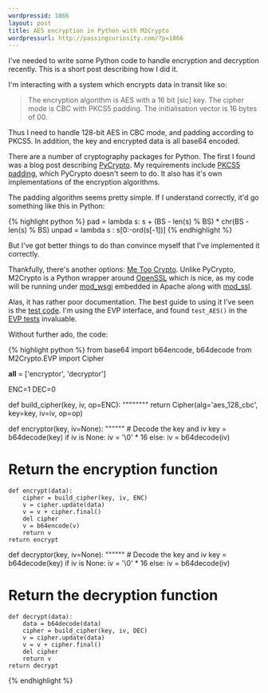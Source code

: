 ```yaml
--- 
wordpressid: 1866
layout: post
title: AES encryption in Python with M2Crypto
wordpressurl: http://passingcuriosity.com/?p=1866
---
```


I've needed to write some Python code to handle encryption and decryption
recently. This is a short post describing how I did it.

I'm interacting with a system which encrypts data in transit like so:

> The encryption algorithm is AES with a 16 bit [sic] key. The cipher mode is
> CBC with PKCS5 padding. The initialisation vector is 16 bytes of 00.

Thus I need to handle 128-bit AES in CBC mode, and padding according to PKCS5.
In addition, the key and encrypted data is all base64 encoded.

There are a number of cryptography packages for Python. The first I found was
a blog post describing [PyCrypto][pycrypto]. My requirements include [PKCS5
padding][pkcs5], which PyCrypto doesn't seem to do. It also has it's own
implementations of the encryption algorithms.

[pycrypto]: http://www.codekoala.com/blog/2009/aes-encryption-python-using-pycrypto/
[pkcs5]: http://www.chilkatsoft.com/faq/PKCS5_Padding.html

The padding algorithm seems pretty simple. If I understand correctly, it'd go
something like this in Python:

{% highlight python %}
pad = lambda s: s + (BS - len(s) % BS) * chr(BS - len(s) % BS)
unpad = lambda s : s[0:-ord(s[-1])]
{% endhighlight %}

But I've got better things to do than convince myself that I've implemented it
correctly.

Thankfully, there's another options: [Me Too Crypto][m2crypto]. Unlike
PyCrypto, M2Crypto is a Python wrapper around [OpenSSL][openssl] which is
nice, as my code will be running under [mod_wsgi][mod_wsgi] embedded in Apache
along with [mod_ssl][mod_ssl].

[m2crypto]: http://chandlerproject.org/Projects/MeTooCrypto
[openssl]: http://openssl.org/
[mod_wsgi]: http://code.google.com/p/modwsgi/
[mod_ssl]: http://httpd.apache.org/docs/2.2/mod/mod_ssl.html

Alas, it has rather poor documentation. The best guide to using it I've seen
is the [test code][m2tst]. I'm using the EVP interface, and found `test_AES()`
in the [EVP tests][evptst] invaluable.

[m2tst]: http://svn.osafoundation.org/m2crypto/trunk/tests/
[evptst]: http://svn.osafoundation.org/m2crypto/trunk/tests/test_evp.py

Without further ado, the code:

{% highlight python %}
from base64 import b64encode, b64decode
from M2Crypto.EVP import Cipher

__all__ = ['encryptor', 'decryptor']

ENC=1
DEC=0

def build_cipher(key, iv, op=ENC):
    """"""""
    return Cipher(alg='aes_128_cbc', key=key, iv=iv, op=op)

def encryptor(key, iv=None):
    """"""
    # Decode the key and iv
    key = b64decode(key)
    if iv is None:
        iv = '\0' * 16
    else:
        iv = b64decode(iv)
   
   # Return the encryption function
    def encrypt(data):
        cipher = build_cipher(key, iv, ENC)
        v = cipher.update(data)
        v = v + cipher.final()
        del cipher
        v = b64encode(v)
        return v
    return encrypt

def decryptor(key, iv=None):
    """"""
    # Decode the key and iv
    key = b64decode(key)
    if iv is None:
        iv = '\0' * 16
    else:
        iv = b64decode(iv)

   # Return the decryption function
    def decrypt(data):
        data = b64decode(data)
        cipher = build_cipher(key, iv, DEC)
        v = cipher.update(data)
        v = v + cipher.final()
        del cipher
        return v
    return decrypt
{% endhighlight %}
